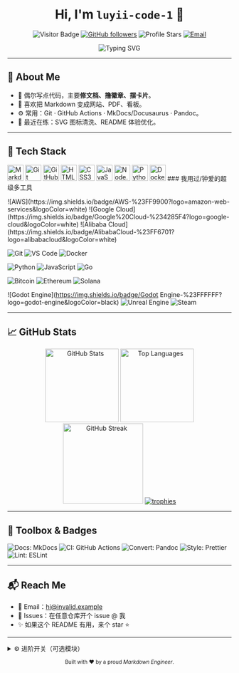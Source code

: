 <!--
  Hi, 这是 luyii-code-1 的 GitHub Profile README
  花里胡哨但不影响阅读：适度留白、模块分块、移动端友好。
  想精简：删掉任意模块即可；想更骚：把注释里提示的可选项打开。
-->

<!-- 顶部打招呼 & 徽章区 -->
<div align="center">
  <h1>Hi, I'm <code>luyii-code-1</code> 👋</h1>
  <p>
    <img alt="Visitor Badge" src="https://komarev.com/ghpvc/?username=luyii-code-1&style=flat-square">
    <a href="https://github.com/luyii-code-1?tab=followers"><img alt="GitHub followers" src="https://img.shields.io/github/followers/luyii-code-1?style=flat-square"></a>
    <img alt="Profile Stars" src="https://img.shields.io/github/stars/luyii-code-1?affiliations=OWNER&style=flat-square">
    <!-- 常见平台链接：需要就改成你的实际链接 -->
    <a href="mailto:hi@invalid.example"><img alt="Email" src="https://img.shields.io/badge/Email-hi%40invalid.example-blue?style=flat-square"></a>
    <!-- <a href="https://luyii.example.com"><img alt="Website" src="https://img.shields.io/badge/🌐_Website-online-brightgreen?style=flat-square"></a> -->
  </p>
  <!-- 打字机动画（可选，若不显示可注释） -->
  <img src="https://readme-typing-svg.demolab.com?font=Fira+Code&pause=1200&center=true&vCenter=true&width=700&lines=Markdown+Engineer+%F0%9F%93%9D+-+Code+少+%7C+Bio+花;Open-source+Enthusiast;Docs%2C+CI%2FCD%2C+Icons%2C+Automation" alt="Typing SVG" />
</div>

---

## 🧭 About Me
- 🔭 偶尔写点代码，主要**修文档、撸徽章、摆卡片**。
- 🧰 喜欢把 Markdown 变成网站、PDF、看板。
- ⚙️ 常用：Git · GitHub Actions · MkDocs/Docusaurus · Pandoc。
- 🌱 最近在练：SVG 图标清洗、README 体验优化。

---

## 🧩 Tech Stack
<!-- Devicon 图标：按需增删，完整列表见 https://devicon.dev/ -->
<p>
  <img src="https://cdn.jsdelivr.net/gh/devicons/devicon/icons/markdown/markdown-original.svg" height="36" alt="Markdown"/>
  <img src="https://cdn.jsdelivr.net/gh/devicons/devicon/icons/git/git-original.svg" height="36" alt="Git"/>
  <img src="https://cdn.jsdelivr.net/gh/devicons/devicon/icons/github/github-original.svg" height="36" alt="GitHub"/>
  <img src="https://cdn.jsdelivr.net/gh/devicons/devicon/icons/html5/html5-original.svg" height="36" alt="HTML5"/>
  <img src="https://cdn.jsdelivr.net/gh/devicons/devicon/icons/css3/css3-original.svg" height="36" alt="CSS3"/>
  <img src="https://cdn.jsdelivr.net/gh/devicons/devicon/icons/javascript/javascript-original.svg" height="36" alt="JavaScript"/>
  <img src="https://cdn.jsdelivr.net/gh/devicons/devicon/icons/nodejs/nodejs-original.svg" height="36" alt="Node.js"/>
  <img src="https://cdn.jsdelivr.net/gh/devicons/devicon/icons/python/python-original.svg" height="36" alt="Python"/>
  <img src="https://cdn.jsdelivr.net/gh/devicons/devicon/icons/docker/docker-original.svg" height="36" alt="Docker"/>
  ### 我用过/钟爱的超级多工具 

<p>
  <!-- 云平台 -->
  ![AWS](https://img.shields.io/badge/AWS-%23FF9900?logo=amazon-web-services&logoColor=white)
  ![Google Cloud](https://img.shields.io/badge/Google%20Cloud-%234285F4?logo=google-cloud&logoColor=white)
  ![Alibaba Cloud](https://img.shields.io/badge/AlibabaCloud-%23FF6701?logo=alibabacloud&logoColor=white)

  <!-- 开发工具 -->
  ![Git](https://img.shields.io/badge/Git-F05032?logo=git&logoColor=white)
  ![VS Code](https://img.shields.io/badge/VS%20Code-007ACC?logo=visual-studio-code&logoColor=white)
  ![Docker](https://img.shields.io/badge/Docker-2496ED?logo=docker&logoColor=white)

  <!-- 编程语言 -->
  ![Python](https://img.shields.io/badge/Python-3776AB?logo=python&logoColor=white)
  ![JavaScript](https://img.shields.io/badge/JavaScript-F7DF1E?logo=javascript&logoColor=black)
  ![Go](https://img.shields.io/badge/Go-00ADD8?logo=go&logoColor=white)

  <!-- 区块链 / 加密货币 -->
  ![Bitcoin](https://img.shields.io/badge/Bitcoin-FF9900?logo=bitcoin&logoColor=white)
  ![Ethereum](https://img.shields.io/badge/Ethereum-3C3C3D?logo=ethereum&logoColor=white)
  ![Solana](https://img.shields.io/badge/Solana-9945FF?logo=solana&logoColor=white)

  <!-- 游戏 & 引擎 -->
  ![Godot Engine](https://img.shields.io/badge/Godot Engine-%23FFFFFF?logo=godot-engine&logoColor=black)
  ![Unreal Engine](https://img.shields.io/badge/Unreal%20Engine-%23313131?logo=unrealengine&logoColor=white)
  ![Steam](https://img.shields.io/badge/Steam-%23000000?logo=steam&logoColor=white)
</p>

  <!-- <img src="https://cdn.jsdelivr.net/gh/devicons/devicon/icons/vscode/vscode-original.svg" height="36" alt="VS Code"/> -->
</p>

---

## 📈 GitHub Stats
<div align="center">

<!-- 统计卡片（主题可改：dark、radical、tokyonight、gruvbox 等） -->
<img src="https://github-readme-stats.vercel.app/api?username=luyii-code-1&show_icons=true&theme=tokyonight&rank_icon=percentile" height="165" alt="GitHub Stats"/>
<img src="https://github-readme-stats.vercel.app/api/top-langs/?username=luyii-code-1&layout=compact&langs_count=8&theme=tokyonight" height="165" alt="Top Languages"/>

<!-- 连续提交天数（Streak） -->
<img src="https://streak-stats.demolab.com?user=luyii-code-1&theme=tokyonight" height="180" alt="GitHub Streak"/>

<!-- 奖杯墙 -->
<a href="https://github.com/ryo-ma/github-profile-trophy">
  <img src="https://github-profile-trophy.vercel.app/?username=luyii-code-1&theme=onestar&column=6&margin-w=8&margin-h=8" alt="trophies"/>
</a>

</div>

---

## 🧰 Toolbox & Badges
<!-- Shields：按需修改 -->
<p>
  <img alt="Docs: MkDocs" src="https://img.shields.io/badge/Docs-MkDocs-1f6feb?logo=markdown&logoColor=white&style=for-the-badge">
  <img alt="CI: GitHub Actions" src="https://img.shields.io/badge/CI-GitHub_Actions-0078D4?logo=githubactions&logoColor=white&style=for-the-badge">
  <img alt="Convert: Pandoc" src="https://img.shields.io/badge/Convert-Pandoc-3C3C3C?style=for-the-badge">
  <img alt="Style: Prettier" src="https://img.shields.io/badge/Style-Prettier-F7B93E?logo=prettier&logoColor=white&style=for-the-badge">
  <img alt="Lint: ESLint" src="https://img.shields.io/badge/Lint-ESLint-4B32C3?logo=eslint&logoColor=white&style=for-the-badge">
  <!-- 你也可以加 Nginx、FFmpeg、DaVinci Resolve 等自己常用工具 -->
</p>

---

## 📬 Reach Me
- 📨 Email：hi@invalid.example
- 💬 Issues：在任意仓库开个 issue @ 我
- ✨ 如果这个 README 有用，来个 star ⭐

---

<!-- 进阶：编辑区（复制到你仓库即可工作） -->
<details>
<summary>⚙️ 进阶开关（可选模块）</summary>

### ⏱️ Wakatime
> 需要你有 Wakatime 账号并公开数据
<br>
<img src="https://github-readme-stats.vercel.app/api/wakatime?username=luyii_code_1&layout=compact&theme=tokyonight"/>

### 🐍 贪吃蛇贡献图
> 使用 GitHub Action 生成 snake 动画（搜索 `Platane/snk` 教程）
<br>
<img src="https://raw.githubusercontent.com/luyii-code-1/luyii-code-1/output/github-contribution-grid-snake.svg" alt="Snake animation"/>

### 🗂️ 置顶项目
<a href="https://github.com/anuraghazra/github-readme-stats#github-extra-pins">
  <img src="https://github-readme-stats.vercel.app/api/pin/?username=luyii-code-1&repo=YOUR_REPO&theme=tokyonight" alt="Pinned repo"/>
</a>

</details>

<!-- 页脚标识 -->
<p align="center"><sub>Built with ❤ by a proud <em>Markdown Engineer</em>.</sub></p>
